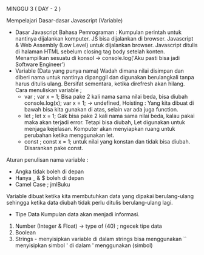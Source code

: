 MINGGU 3 ( DAY - 2 )

Mempelajari Dasar-dasar Javascript (Variable)

-  Dasar Javascript
Bahasa Pemrograman : Kumpulan perintah untuk nantinya dijalankan komputer.
JS bisa dijalankan di browser.
Javascript & Web Assembly (Low Level) untuk dijalankan browser.
Javascript ditulis di halaman HTML sebelum closing tag body setelah konten.
Menampilkan sesuatu di konsol -> console.log('Aku pasti bisa jadi Software Engineer')
- Variable (Data yang punya nama)
Wadah dimana nilai disimpan dan diberi nama untuk nantinya dipanggil dan digunakan berulangkali tanpa harus ditulis ulang.
Bersifat sementara, ketika direfresh akan hilang.
Cara menuliskan variable ;
    - var ; var x = 1; Bisa pake 2 kali nama sama nilai beda, bisa diubah
                console.log(x);
                var x = 1; -> undefined, Hoisting : Yang kita dibuat di bawah bisa kita gunakan di atas, selain var ada juga function.
    - let ; let x = 1; Gak bisa pake 2 kali nama sama nilai beda, kalau pakai maka akan terjadi error. Tetapi bisa diubah, Let digunakan untuk menjaga kejelasan. 
                        Komputer akan menyiapkan ruang untuk perubahan ketika menggunakan let.
    - const ; const x = 1; untuk nilai yang konstan dan tidak bisa diubah. Disarankan pake const.

Aturan penulisan nama variable :
- Angka tidak boleh di depan
- Hanya _ & $ boleh di depan
- Camel Case ; jmlBuku

Variable dibuat ketika kita membutuhkan data yang dipakai berulang-ulang sehingga ketika data diubah tidak perlu ditulis berulang-ulang lagi.

- Tipe Data 
Kumpulan data akan menjadi informasi.
1. Number (Integer & Float) -> type of (40) ; ngecek tipe data
2. Boolean
3. Strings - menyisipkan variable di dalam strings bisa menggunakan ``
             menyisipkan simbol ' di dalam ' menggunakan \(simbol)